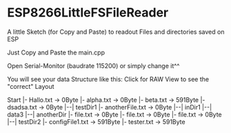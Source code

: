 # ESP8266LittleFSFileReader
A little Sketch (for Copy and Paste) to readout Files and directories saved on ESP

Just Copy and Paste the main.cpp

Open Serial-Monitor (baudrate 115200) or simply change it^^

You will see your data Structure like this:
 Click for RAW View to see the "correct" Layout
 
 
 Start
|- Hallo.txt -> 0Byte 
|- alpha.txt -> 0Byte
|- beta.txt -> 591Byte
|- dsadsa.txt -> 0Byte
|--| testDir1
   |- anotherFile.txt -> 0Byte
   |--| inDir1
      |--| data3
         |--| anotherDir
            |- file.txt -> 0Byte
               |- file.txt -> 0Byte
   |- file.txt -> 0Byte
|--| testDir2
   |- configFile1.txt -> 591Byte
|- tester.txt -> 591Byte
